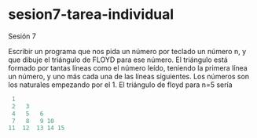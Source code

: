 # sesion7-tarea-individual
Sesión 7

Escribir un programa que nos pida un número por teclado un número n, y que dibuje el triángulo de FLOYD para ese número. El triángulo está formado por tantas líneas como el número leído, teniendo la primera línea un número, y uno más cada una de las líneas siguientes. Los números son los naturales empezando por el 1. El triángulo de floyd para n=5 sería

```java
 1  
 2   3
 4   5   6
 7   8   9 10
11  12  13 14 15
``` 

